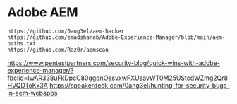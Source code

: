 # Adobe AEM

```text
https://github.com/0ang3el/aem-hacker
https://github.com/emadshanab/Adobe-Experience-Manager/blob/main/aem-paths.txt
https://github.com/Raz0r/aemscan
```

https://www.pentestpartners.com/security-blog/quick-wins-with-adobe-experience-manager/?fbclid=IwAR338uFkDpcC80ggqnOesvxwFXUsavWT0M25UStcdWZmg2Qr8HVQDToKx3A
https://speakerdeck.com/0ang3el/hunting-for-security-bugs-in-aem-webapps
